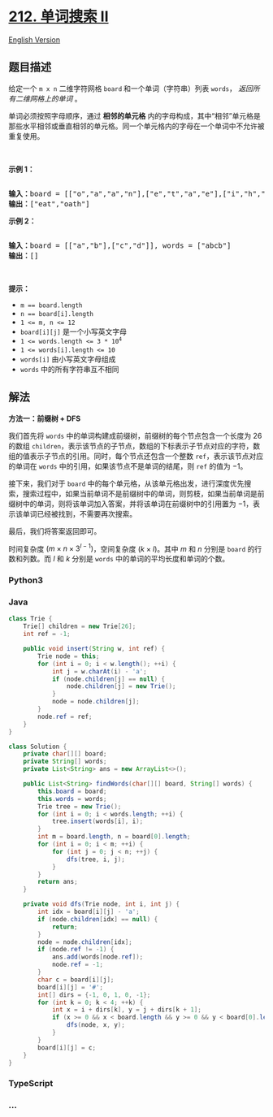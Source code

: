 # [212. 单词搜索 II](https://leetcode.cn/problems/word-search-ii)

[English Version](/solution/0200-0299/0212.Word%20Search%20II/README_EN.md)

## 题目描述

<!-- 这里写题目描述 -->

<p>给定一个&nbsp;<code>m x n</code> 二维字符网格&nbsp;<code>board</code><strong>&nbsp;</strong>和一个单词（字符串）列表 <code>words</code>，&nbsp;<em>返回所有二维网格上的单词</em>&nbsp;。</p>

<p>单词必须按照字母顺序，通过 <strong>相邻的单元格</strong> 内的字母构成，其中“相邻”单元格是那些水平相邻或垂直相邻的单元格。同一个单元格内的字母在一个单词中不允许被重复使用。</p>

<p>&nbsp;</p>

<p><strong>示例 1：</strong></p>
<img alt="" src="https://fastly.jsdelivr.net/gh/doocs/leetcode@main/solution/0200-0299/0212.Word%20Search%20II/images/search1.jpg" />
<pre>
<strong>输入：</strong>board = [["o","a","a","n"],["e","t","a","e"],["i","h","k","r"],["i","f","l","v"]], words = ["oath","pea","eat","rain"]
<strong>输出：</strong>["eat","oath"]
</pre>

<p><strong>示例 2：</strong></p>
<img alt="" src="https://fastly.jsdelivr.net/gh/doocs/leetcode@main/solution/0200-0299/0212.Word%20Search%20II/images/search2.jpg" />
<pre>
<strong>输入：</strong>board = [["a","b"],["c","d"]], words = ["abcb"]
<strong>输出：</strong>[]
</pre>

<p>&nbsp;</p>

<p><strong>提示：</strong></p>

<ul>
	<li><code>m == board.length</code></li>
	<li><code>n == board[i].length</code></li>
	<li><code>1 &lt;= m, n &lt;= 12</code></li>
	<li><code>board[i][j]</code> 是一个小写英文字母</li>
	<li><code>1 &lt;= words.length &lt;= 3 * 10<sup>4</sup></code></li>
	<li><code>1 &lt;= words[i].length &lt;= 10</code></li>
	<li><code>words[i]</code> 由小写英文字母组成</li>
	<li><code>words</code> 中的所有字符串互不相同</li>
</ul>

## 解法

<!-- 这里可写通用的实现逻辑 -->

**方法一：前缀树 + DFS**

我们首先将 `words` 中的单词构建成前缀树，前缀树的每个节点包含一个长度为 $26$ 的数组 `children`，表示该节点的子节点，数组的下标表示子节点对应的字符，数组的值表示子节点的引用。同时，每个节点还包含一个整数 `ref`，表示该节点对应的单词在 `words` 中的引用，如果该节点不是单词的结尾，则 `ref` 的值为 $-1$。

接下来，我们对于 `board` 中的每个单元格，从该单元格出发，进行深度优先搜索，搜索过程中，如果当前单词不是前缀树中的单词，则剪枝，如果当前单词是前缀树中的单词，则将该单词加入答案，并将该单词在前缀树中的引用置为 $-1$，表示该单词已经被找到，不需要再次搜索。

最后，我们将答案返回即可。

时间复杂度 $(m \times n \times 3^{l-1})$，空间复杂度 $(k \times l)$。其中 $m$ 和 $n$ 分别是 `board` 的行数和列数。而 $l$ 和 $k$ 分别是 `words` 中的单词的平均长度和单词的个数。

<!-- tabs:start -->

### **Python3**

<!-- 这里可写当前语言的特殊实现逻辑 -->



### **Java**

<!-- 这里可写当前语言的特殊实现逻辑 -->

```java
class Trie {
    Trie[] children = new Trie[26];
    int ref = -1;

    public void insert(String w, int ref) {
        Trie node = this;
        for (int i = 0; i < w.length(); ++i) {
            int j = w.charAt(i) - 'a';
            if (node.children[j] == null) {
                node.children[j] = new Trie();
            }
            node = node.children[j];
        }
        node.ref = ref;
    }
}

class Solution {
    private char[][] board;
    private String[] words;
    private List<String> ans = new ArrayList<>();

    public List<String> findWords(char[][] board, String[] words) {
        this.board = board;
        this.words = words;
        Trie tree = new Trie();
        for (int i = 0; i < words.length; ++i) {
            tree.insert(words[i], i);
        }
        int m = board.length, n = board[0].length;
        for (int i = 0; i < m; ++i) {
            for (int j = 0; j < n; ++j) {
                dfs(tree, i, j);
            }
        }
        return ans;
    }

    private void dfs(Trie node, int i, int j) {
        int idx = board[i][j] - 'a';
        if (node.children[idx] == null) {
            return;
        }
        node = node.children[idx];
        if (node.ref != -1) {
            ans.add(words[node.ref]);
            node.ref = -1;
        }
        char c = board[i][j];
        board[i][j] = '#';
        int[] dirs = {-1, 0, 1, 0, -1};
        for (int k = 0; k < 4; ++k) {
            int x = i + dirs[k], y = j + dirs[k + 1];
            if (x >= 0 && x < board.length && y >= 0 && y < board[0].length && board[x][y] != '#') {
                dfs(node, x, y);
            }
        }
        board[i][j] = c;
    }
}
```









### **TypeScript**



### **...**

```

```


